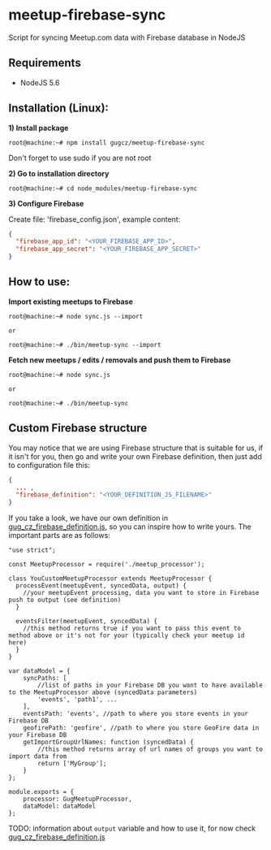# meetup-firebase-sync
Script for syncing Meetup.com data with Firebase database in NodeJS

## Requirements

 - NodeJS 5.6

## Installation (Linux):

__1) Install package__
```
root@machine:~# npm install gugcz/meetup-firebase-sync
```
Don't forget to use sudo if you are not root

__2) Go to installation directory__
```
root@machine:~# cd node_modules/meetup-firebase-sync
```

__3) Configure Firebase__

Create file: 'firebase_config.json', example content:

```json
{
  "firebase_app_id": "<YOUR_FIREBASE_APP_ID>",
  "firebase_app_secret": "<YOUR_FIREBASE_APP_SECRET>"
}
```

## How to use:

__Import existing meetups to Firebase__
```
root@machine:~# node sync.js --import

or

root@machine:~# ./bin/meetup-sync --import
```

__Fetch new meetups / edits / removals and push them to Firebase__
```
root@machine:~# node sync.js

or

root@machine:~# ./bin/meetup-sync
```

## Custom Firebase structure

You may notice that we are using Firebase structure that is suitable for us, if it isn't for you, then go and write your own Firebase definition,
then just add to configuration file this:
```json
{
  ... ,
  "firebase_definition": "<YOUR_DEFINITION_JS_FILENAME>"
}
```

If you take a look, we have our own definition in [gug_cz_firebase_definition.js](gug_cz_firebase_definition.js), so you can inspire how to write yours. The important parts are as follows:

```nodejs
"use strict";

const MeetupProcessor = require('./meetup_processor');

class YouCustomMeetupProcessor extends MeetupProcessor {
  processEvent(meetupEvent, syncedData, output) {
    //your meetupEvent processing, data you want to store in Firebase push to output (see definition)
  }   
  
  eventsFilter(meetupEvent, syncedData) {
    //this method returns true if you want to pass this event to method above or it's not for your (typically check your meetup id here)
  }
}

var dataModel = {
    syncPaths: [
        //list of paths in your Firebase DB you want to have available to the MeetupProcessor above (syncedData parameters)
        'events', 'path1', ...
    ],
    eventsPath: 'events', //path to where you store events in your Firebase DB
    geofirePath: 'geofire', //path to where you store GeoFire data in your Firebase DB
    getImportGroupUrlNames: function (syncedData) {
        //this method returns array of url names of groups you want to import data from
        return ['MyGroup'];
    }
};

module.exports = {
    processor: GugMeetupProcessor,
    dataModel: dataModel
};
```

TODO: information about ```output``` variable and how to use it, for now check [gug_cz_firebase_definition.js](gug_cz_firebase_definition.js)